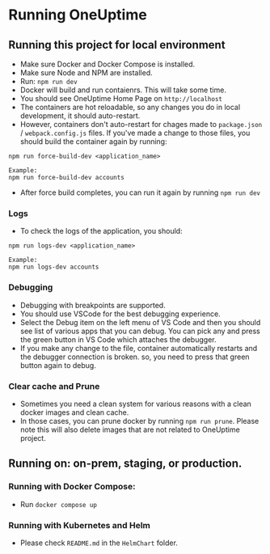 # Running OneUptime

## Running this project for local environment

- Make sure Docker and Docker Compose is installed. 
- Make sure Node and NPM are installed. 
- Run: `npm run dev`
- Docker will build and run contaienrs. This will take some time. 
- You should see OneUptime Home Page on `http://localhost`
- The containers are hot reloadable, so any changes you do in local development, it should auto-restart. 
- However, containers don't auto-restart for chages made to `package.json` / `webpack.config.js` files. If you've made a change to those files, you should build the container again by running: 
```
npm run force-build-dev <application_name>

Example: 
npm run force-build-dev accounts
```
- After force build completes, you can run it again by running `npm run dev`

### Logs

- To check the logs of the application, you should: 

```
npm run logs-dev <application_name>

Example: 
npm run logs-dev accounts
```

### Debugging

- Debugging with breakpoints are supported. 
- You should use VSCode for the best debugging experience.
- Select the Debug item on the left menu of VS Code and then you should see list of various apps that you can debug. You can pick any and press the green button in VS Code which attaches the debugger. 
- If you make any change to the file, container automatically restarts and the debugger connection is broken. so, you need to press that green button again to debug. 

### Clear cache and Prune

- Sometimes you need a clean system for various reasons with a clean docker images and clean cache. 
- In those cases, you can prune docker by running `npm run prune`. Please note this will also delete images that are not related to OneUptime project. 

## Running on: on-prem, staging, or production.

### Running with Docker Compose: 
- Run `docker compose up`

### Running with Kubernetes and Helm
-   Please check `README.md` in the `HelmChart` folder.

